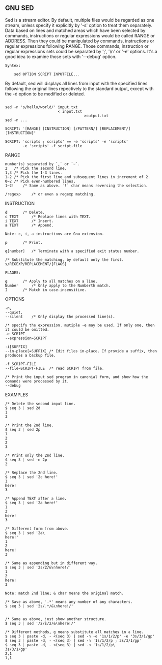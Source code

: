 ## GNU SED

Sed is a stream editor. By default, multiple files would be regarded as one stream, unless specify it explicitly by '-s' option to treat them separately. Data based on lines and matched areas which have been selected by commands, instructions or regular expressions would be called RANGE or ADDRESS. Then they could be manipulated by commands, instructions or regular expressions following RANGE. Those commands, instruction or regular expressions sets could be separated by ';', '\n' or '-e' options.  It's a good idea to examine those sets with '--debug' option.

```
Syntex:

    sed OPTION SCRIPT INPUTFILE...
```

By default, sed will displays all lines from input with the specified lines following the original lines repectively to the standard output, except with the -d option to be modified or deleted.

```
 
sed -n 's/hello/world/' input.txt
                        < input.txt
                                    >output.txt
sed -n ...                                   

SCRIPT: '[RANGE] [INSTRUCTION] [/PATTERN/] [REPLACEMENT/] [INSTRUCTION]'
	
SCRIPT: 'scripts ; scripts' == -e 'scripts' -e 'scripts'
        -e 'scripts' -f script-file
```

RANGE

```
number(s) separated by `,` or `~`.
2	/* Pick the second line.
1,3	/* Pick the 1-3 lines.
1~2	/* Pick the first line and subsequent lines in increment of 2.
0~2	/* Pick even-numbered lines.
1~2!	/* Same as above. `!` char means reversing the selection.

/regexp		/* or even a regexp matching.
```

INSTRUCTION

```
d		/* Delete.
c TEXT		/* Replace lines with TEXT. 
i TEXT		/* Insert.
a TEXT	 	/* Append.

Note: c, i, a instructions are Gnu extension.

p		/* Print.

q[number]	/* Terminate with a specified exit status number.

/* Substitute the matching, by default only the first.
s/REGEXP/REPLACEMENT/[FLAGS]

FLAGES:

g		/* Apply to all matches on a line.
Number		/* Only apply to the Numberth match.
I		/* Match in case-insensitive.
```

OPTIONS

```
-n,
--quiet,
--silent	/* Only display the processed line(s).

/* specify the expression, mutiple -e may be used. If only one, then it could be omitted.
-e SCRIPT
--expression=SCRIPT

-i[SUFFIX]
--in-place[=SUFFIX]	/* Edit files in-place. If provide a suffix, then produces a backup file.

-f SCRIPT-FILE
--file=SCRIPT-FILE	/* read SCRIPT from file.

/* Print the input sed program in canonial form, and show how the comands were processed by it.
--debug

``` 

EXAMPLES


```
/* Delete the second imput line.
$ seq 3 | sed 2d
1
3

/* Print the 2nd line.
$ seq 3 | sed 2p
1
2
2
3

/* Print only the 2nd line.
$ seq 3 | sed -n 2p
2

/* Replace the 2nd line.
$ seq 3 | sed '2c here!'
1
here!
3

/* Append TEXT after a line.
$ seq 3 | sed '2a here!'
1
2
here!
3

/* Different form from above.
$ seq 3 | sed '2a\
here!' 
1
2
here!
3

/* Same as appending but in different way.
$ seq 3 | sed '2s/2/&\nhere!/'
1
2
here!
3

Note: match 2nd line; & char means the original match.

/* Save as above, '.*' means any number of any characters.
$ seq 3 | sed '2s/.*/&\nhere!/'


/* Same as above, just show another structure.
$ seq 3 | sed '/2/s/2/&\nhere!/'

/* Different methods, g means substitute all matches in a line.
$ seq 3 | paste -d, - <(seq 3) | sed -n -e '1s/1/2/p' -e '3s/3/1/gp'
$ seq 3 | paste -d, - <(seq 3) | sed -n '1s/1/2/p ; 3s/3/1/gp'
$ seq 3 | paste -d, - <(seq 3) | sed -n '1s/1/2/p\
3s/3/1/gp'
2,1
1,1

```
